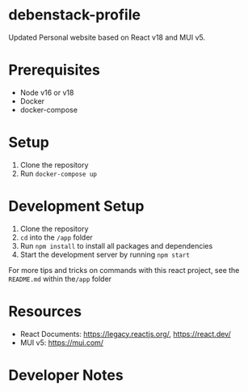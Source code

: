 # debenstack-profile
Updated Personal website based on React v18 and MUI v5.

# Prerequisites
- Node v16 or v18
- Docker
- docker-compose

# Setup
1. Clone the repository
2. Run `docker-compose up`

# Development Setup
1. Clone the repository
2. `cd` into the `/app` folder
3. Run `npm install` to install all packages and dependencies
4. Start the development server by running `npm start`

For more tips and tricks on commands with this react project, see the `README.md` within the`/app` folder

# Resources
- React Documents: https://legacy.reactjs.org/, https://react.dev/
- MUI v5: https://mui.com/

# Developer Notes


